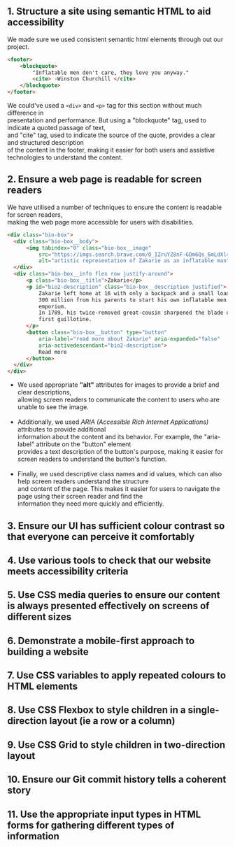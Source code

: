 ## 1. Structure a site using semantic HTML to aid accessibility

We made sure we used consistent semantic html elements through out our project.<br />

```html
<footer>
    <blockquote>
        "Inflatable men don't care, they love you anyway."
        <cite> -Winston Churchill </cite>
    </blockquote>
</footer>
```

We could've used a ```<div>``` and ```<p>``` tag for this section without much difference in <br />
presentation and performance. But using a "blockquote" tag, used to indicate a quoted passage of text, <br />
and "cite" tag, used to indicate the source of the quote, provides a clear and structured description <br /> 
of the content in the footer, making it easier for both users and assistive technologies to understand the content.

## 2. Ensure a web page is readable for screen readers

We have utilised a number of techniques to ensure the content is readable for screen readers, <br />
making the web page more accessible for users with disabilities.

```html
<div class="bio-box">
  <div class="bio-box__body">
      <img tabindex="0" class="bio-box__image"
          src="https://imgs.search.brave.com/O_IZruYZ8nF-GDm6Qs_6mLdXl4sGICWXgy-tiTrksmk/rs:fit:1200:720:1/g:ce/aHR0cHM6Ly9pLnl0/aW1nLmNvbS92aS9y/aWlLd1JUNUZ0SS9t/YXhyZXNkZWZhdWx0/LmpwZw"
          alt="artistic representation of Zakarie as an inflatable man" />
  </div>
  <div class="bio-box__info flex row justify-around">
      <p class="bio-box__title">Zakarie</p>
      <p id="bio2-description" class="bio-box__description justified">
          Zakarie left home at 16 with only a backpack and a small loan of
          300 million from his parents to start his own inflatable men
          emporium.
          In 1789, his twice-removed great-cousin sharpened the blade of the
          first guillotine.
      </p>
      <button class="bio-box__button" type="button"
          aria-label="read more about Zakarie" aria-expanded="false"
          aria-activedescendant="bio2-description">
          Read more
      </button>
  </div>
</div>
```

- We used appropriate <b>"alt"</b> attributes for images to provide a brief and clear descriptions, <br />
allowing screen readers to communicate the content to users who are unable to see the image.<br /> <br />
- Additionally, we used *ARIA (Accessible Rich Internet Applications)* attributes to provide additional <br />
information about the content and its behavior. For example, the "aria-label" attribute on the "button" element <br />
provides a text description of the button's purpose, making it easier for screen readers to understand the button's function. <br /><br />
- Finally, we used descriptive class names and id values, which can also help screen readers understand the structure <br />
and content of the page. This makes it easier for users to navigate the page using their screen reader and find the <br />
information they need more quickly and efficiently.

## 3. Ensure our UI has sufficient colour contrast so that everyone can perceive it comfortably

## 4. Use various tools to check that our website meets accessibility criteria

## 5. Use CSS media queries to ensure our content is always presented effectively on screens of different sizes

## 6. Demonstrate a mobile-first approach to building a website

## 7. Use CSS variables to apply repeated colours to HTML elements

## 8. Use CSS Flexbox to style children in a single-direction layout (ie a row or a column)

## 9. Use CSS Grid to style children in two-direction layout

## 10. Ensure our Git commit history tells a coherent story

## 11. Use the appropriate input types in HTML forms for gathering different types of information

